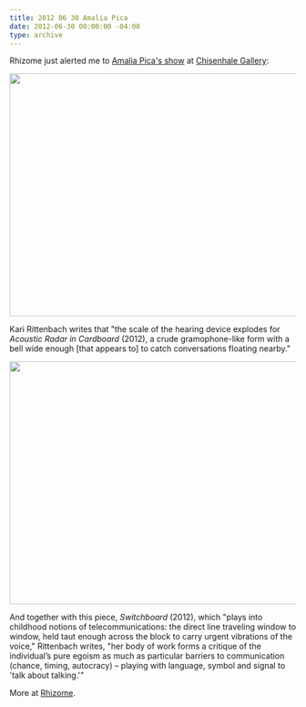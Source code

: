```yaml
---
title: 2012 06 30 Amalia Pica
date: 2012-06-30 00:00:00 -04:00
type: archive
---
```


<p>Rhizome just alerted me to <a href="http://rhizome.org/editorial/2012/jun/27/chisenhale-gallery/">Amalia Pica's show</a> at <a href="http://www.chisenhale.org.uk/">Chisenhale Gallery</a>:</p>
<p><a href="http://ablersite.files.wordpress.com/2012/06/apica_web.jpg"><img class="alignnone size-full wp-image-4050" title="apica_WEB" src="{{ site.baseurl }}/uploads/apica_web.jpg" alt="" width="640" height="426" /></a></p>
<p>Kari Rittenbach writes that "the scale of the hearing device explodes for <em>Acoustic Radar in Cardboard </em>(2012), a crude gramophone-like form with a bell wide enough [that appears to] to catch conversations floating nearby."</p>
<p><a href="http://ablersite.files.wordpress.com/2012/06/apica_1_web.jpg"><img class="alignnone size-full wp-image-4051" title="apica_1_WEB" src="{{ site.baseurl }}/uploads/apica_1_web.jpg" alt="" width="640" height="426" /></a></p>
<p>And together with this piece, <em>Switchboard</em> (2012), which "plays into childhood notions of telecommunications: the direct line traveling window to window, held taut enough across the block to carry urgent vibrations of the voice," Rittenbach writes, "her body of work forms a critique of the individual’s pure egoism as much as particular barriers to communication (chance, timing, autocracy) – playing with language, symbol and signal to 'talk about talking.'"</p>
<p>More at <a href="http://rhizome.org/editorial/2012/jun/27/chisenhale-gallery/">Rhizome</a>.</p>
